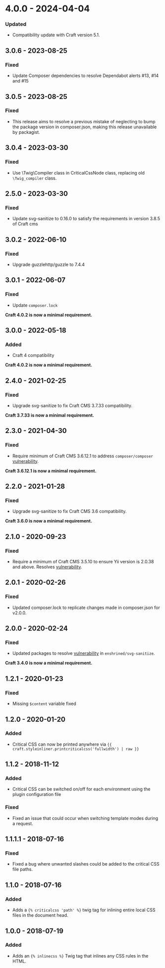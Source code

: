 # 4.0.0 - 2024-04-04

### Updated

- Compatibility update with Craft version 5.1.

## 3.0.6 - 2023-08-25

### Fixed

-   Update Composer dependencies to resolve Dependabot alerts #13, #14 and #15

## 3.0.5 - 2023-08-25

### Fixed

-   This release aims to resolve a previous mistake of neglecting to bump the package version in composer.json, making this release unavailable by packagist.

## 3.0.4 - 2023-03-30

### Fixed

-   Use \Twig\Compiler class in CriticalCssNode class, replacing old `\Twig_compiler` class.

## 2.5.0 - 2023-03-30

### Fixed

-   Update svg-sanitize to 0.16.0 to satisfy the requirements in version 3.8.5 of Craft cms

## 3.0.2 - 2022-06-10

### Fixed

-   Upgrade guzzlehttp/guzzle to 7.4.4

## 3.0.1 - 2022-06-07

### Fixed

-   Update `composer.lock`

**Craft 4.0.2 is now a minimal requirement.**

## 3.0.0 - 2022-05-18

### Added

-   Craft 4 compatibility

**Craft 4.0.2 is now a minimal requirement.**

## 2.4.0 - 2021-02-25

### Fixed

-   Upgrade svg-sanitize to fix Craft CMS 3.7.33 compatibility.

**Craft 3.7.33 is now a minimal requirement.**

## 2.3.0 - 2021-04-30

### Fixed

-   Require minimum of Craft CMS 3.6.12.1 to address `composer/composer` [vulnerability](https://github.com/composer/composer/security/advisories/GHSA-h5h8-pc6h-jvvx).

**Craft 3.6.12.1 is now a minimal requirement.**

## 2.2.0 - 2021-01-28

### Fixed

-   Upgrade svg-sanitize to fix Craft CMS 3.6 compatibility.

**Craft 3.6.0 is now a minimal requirement.**

## 2.1.0 - 2020-09-23

### Fixed

-   Require a minimum of Craft CMS 3.5.10 to ensure Yii version is 2.0.38 and above. Resolves [vulnerability](https://github.com/advisories/GHSA-699q-wcff-g9mj).

## 2.0.1 - 2020-02-26

### Fixed

-   Updated composer.lock to replicate changes made in composer.json for v2.0.0.

## 2.0.0 - 2020-02-24

### Fixed

-   Updated packages to resolve [vulnerability](https://github.com/advisories/GHSA-gf8j-v8x5-h9qp) in `enshrined/svg-sanitize`.

**Craft 3.4.0 is now a minimal requirement.**

## 1.2.1 - 2020-01-23

### Fixed

-   Missing `$content` variable fixed

## 1.2.0 - 2020-01-20

### Added

-   Critical CSS can now be printed anywhere via `{{ craft.styleinliner.printcriticalcss('fullwidth') | raw }}`

## 1.1.2 - 2018-11-12

### Added

-   Critical CSS can be switched on/off for each environment using the plugin configuration file

### Fixed

-   Fixed an issue that could occur when switching template modes during a request.

## 1.1.1.1 - 2018-07-16

### Fixed

-   Fixed a bug where unwanted slashes could be added to the critical CSS file paths.

## 1.1.0 - 2018-07-16

### Added

-   Adds a `{% criticalcss 'path' %}` twig tag for inlining entire local CSS files in the document head.

## 1.0.0 - 2018-07-19

### Added

-   Adds an `{% inlinecss %}` Twig tag that inlines any CSS rules in the HTML.
